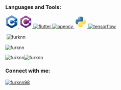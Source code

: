 
<h3 align="left">Languages and Tools:</h3>
<p align="left"> <a href="https://www.w3schools.com/cpp/" target="_blank"> <img src="https://raw.githubusercontent.com/devicons/devicon/master/icons/cplusplus/cplusplus-original.svg" alt="cplusplus" width="40" height="40"/> </a> <a href="https://www.w3schools.com/cs/" target="_blank"> <img src="https://raw.githubusercontent.com/devicons/devicon/master/icons/csharp/csharp-original.svg" alt="csharp" width="40" height="40"/> </a> <a href="https://flutter.dev" target="_blank"> <img src="https://www.vectorlogo.zone/logos/flutterio/flutterio-icon.svg" alt="flutter" width="40" height="40"/> </a> <a href="https://opencv.org/" target="_blank"> <img src="https://www.vectorlogo.zone/logos/opencv/opencv-icon.svg" alt="opencv" width="40" height="40"/> </a> <a href="https://www.python.org" target="_blank"> <img src="https://raw.githubusercontent.com/devicons/devicon/master/icons/python/python-original.svg" alt="python" width="40" height="40"/> </a> <a href="https://www.tensorflow.org" target="_blank"> <img src="https://www.vectorlogo.zone/logos/tensorflow/tensorflow-icon.svg" alt="tensorflow" width="40" height="40"/> </a> </p>



<p>&nbsp;<img align="center" src="https://github-readme-stats.vercel.app/api?username=furknn&show_icons=true&locale=en" alt="furknn" /></p>

<p><img align="center" src="https://github-readme-streak-stats.herokuapp.com/?user=furknn&theme=default" alt="furknn" /></p>

<p><img align="left" src="https://github-readme-stats.vercel.app/api/top-langs?username=furknn&show_icons=true&locale=en&layout=compact" alt="furknn" /></p>


<p align="left"> <img src="https://komarev.com/ghpvc/?username=furknn&label=Profile%20views&color=4fe163&style=flat-square" alt="furknn" /> </p>

<h3 align="left">Connect with me:</h3>
<p align="left">
<a href="https://linkedin.com/in/furknn98" target="blank"><img align="center" src="https://cdn.jsdelivr.net/npm/simple-icons@3.0.1/icons/linkedin.svg" alt="furknn98" height="30" width="40" /></a>
</p>

